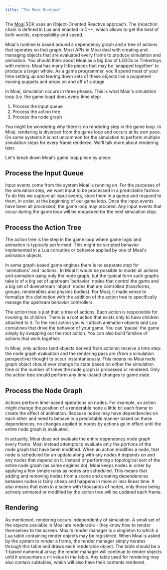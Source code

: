 ```yaml
---
title: "The Moai Runtime"
---
```


The [Moai](http://getmoai.com) SDK uses an Object-Oriented Reactive approach. The (re)action chain is defined in Lua and enacted in C++, which allows to get the best of both worlds, expressibility and speed.

Moai's runtime is based around a dependency graph and a tree of actions that operates on that graph. Most APIs in Moai deal with creating and managing objects that are evaluated every frame to produce simulation and animation. You should think about Moai as a big box of LEGOs or Tinkertoys with motors: Moai has many little pieces that may be 'snapped together' to produce a larger whole. As a game programmer, you'll spend most of your time setting up and tearing down sets of these objects like a puppeteer moving puppets and props on and off of a stage.

In Moai, simulation occurs in three phases. This is what Moai's simulation loop (i.e. the game loop) does every time step:

1.  Process the input queue
2.  Process the action tree
3.  Process the node graph

You might be wondering why there is no rendering step in the game loop. In Moai, rendering is divorced from the game loop and occurs at its own pace. On some systems it is not uncommon for the simulation to perform multiple simulation steps for every frame rendered. We'll talk more about rendering later.

Let's break down Moai's game loop piece by piece:

Process the Input Queue
-----------------------

Input events come from the system Moai is running on. For the purposes of the simulation step, we want input to be processed in a predictable fashion. To do this we capture all input events, store them in a queue and respond to them, in order, at the beginning of our game loop. Once the input events have been all processed, the game loop may proceed. Any input events that occur during the game loop will be enqueued for the next simulation step.

Process the Action Tree
-----------------------

The action tree is the step in the game loop where game logic and animation is typically performed. This might be scripted behavior implemented in a Lua coroutine or behavior applied by one of Moai's animation objects.

In some graph-based game engines there is no separate step for 'animations' and 'actions.' In Moai it would be possible to model all actions and animation using only the node graph, but the typical form such graphs take is of a big set of upstream 'behavior' nodes that control the game and a big set of downstream 'object' nodes that are controlled (transforms, groups, renderables and physics bodies). For Moai, it made sense to formalize this distinction with the addition of the action tree to specifically manage the upstream behavior controllers.

The action tree is just that: a tree of actions. Each action is responsible for invoking its children. There is a root action that exists only to have children attached to it. To the root action you will attach animation objects and Lua coroutines that drive the behavior of your game. You can 'pause' the game simply by swapping out the root action. You can also build families of actions that work together.

In Moai, only actions (and objects derived from actions) receive a time step: the node graph evaluation and the rendering pass are (from a simulation perspective) thought to occur instantaneously. This means no Moai node graph object should ever change its state based on either the simulation time or the number of times the node graph is processed or rendered. Only the action tree should perform any time-based changes to game state.

Process the Node Graph
----------------------

Actions perform time-based operations on nodes. For example, an action might change the position of a renderable node a little bit each frame to create the effect of animation. Because nodes may have dependencies on each other and need to behave in a predictable manner based on these dependencies, no changes applied to nodes by actions go in effect until the entire node graph is evaluated.

In actuality, Moai does not evaluate the entire dependency node graph every frame. Moai instead attempts to evaluate only the portions of the node graph that have been modified. When an action modifies a node, that node is scheduled for an update along with any nodes it depends on and any nodes that depend on it. Instead of performing a topological sort of the entire node graph (as some engines do), Moai keeps nodes in order by applying a few simple rules as nodes are scheduled. This means that adding and removing nodes from a scene and creating dependencies between nodes is fairly cheap and happens in more or less linear time. It also means that even in a scene with thousands of nodes, only those being actively animated or modified by the action tree will be updated each frame.

Rendering
---------

As mentioned, rendering occurs independently of simulation. A small set of the objects available in Moai are renderable - they know how to render themselves to the screen. Moai's render manager is a singleton to which a Lua table containing render objects may be registered. When Moai is asked by the system to render a frame, the render manager simply iterates through this table and draws each renderable object. The table should be a 1-based numerical array; the render manager will continue to render objects until it encounters a nil value in the table. Any table used for rendering may also contain subtables, which will also have their contents rendered.
